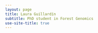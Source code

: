 ```yaml
---
layout: page
title: Laura Guillardín 
subtitle: PhD student in Forest Genomics
use-site-title: true
---
```

